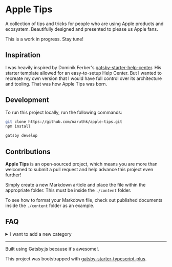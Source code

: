 # Apple Tips

A collection of tips and tricks for people who are using Apple products and ecosystem. Beautifully designed and presented to please us Apple fans.

This is a work in progress. Stay tune!

## Inspiration

I was heavily inspired by Dominik Ferber's [gatsby-starter-help-center](https://github.com/dferber90/gatsby-starter-help-center). His starter template allowed for an easy-to-setup Help Center. But I wanted to recreate my own version that I would have full control over its architecture and tooling. That was how Apple Tips was born.

## Development

To run this project locally, run the following commands:

```bash
git clone https://github.com/naruthk/apple-tips.git
npm install
```

```bash
gatsby develop
```

## Contributions

**Apple Tips** is an open-sourced project, which means you are more than welcomed to submit a pull request and help advance this project even further!

Simply create a new Markdown article and place the file within the appropriate folder. This must be inside the `./content` folder.

To see how to format your Markdown file, check out published documents inside the `./content` folder as an example.

## FAQ

<details>
<summary>I want to add a new category</summary>
To add a new category (a `Collection` such as `iOS`, `macOS`), you need to do update two places:

1. In `./src/constants.tsx`, add the new category to the list.
2. In `./gatsby-config.js`, append to the list of plugins with the object of the following properties:
```javascript
{
  resolve: 'gatsby-source-filesystem',
  options: {
    name: 'name-of-os-in-lower-case',
    path: `${__dirname}/src/content/name-of-os-in-lower-case`
  }
},
```
</details>

---

Built using Gatsby.js because it's awesome!.

This project was bootstrapped with [gatsby-starter-typescript-plus](https://github.com/resir014/gatsby-starter-typescript-plus).